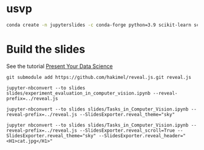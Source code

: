 # usvp


```bash
conda create -n jupyterslides -c conda-forge python=3.9 scikit-learn scikit-image jupyterlab jupyterlab_vim nbconvert=6.1 nodejs
```



# Build the slides

See the tutorial [Present Your Data Science](https://medium.com/learning-machine-learning/present-your-data-science-projects-with-jupyter-slides-75f20735eb0f)

```shell
git submodule add https://github.com/hakimel/reveal.js.git reveal.js
```

```shell
jupyter-nbconvert --to slides slides/experiment_evaluation_in_computer_vision.ipynb --reveal-prefix=../reveal.js 
```

```shell
jupyter-nbconvert --to slides slides/Tasks_in_Computer_Vision.ipynb --reveal-prefix=../reveal.js --SlidesExporter.reveal_theme="sky"
```


```shell
jupyter nbconvert --to slides slides/Tasks_in_Computer_Vision.ipynb --reveal-prefix=../reveal.js --SlidesExporter.reveal_scroll=True --SlidesExporter.reveal_theme="sky" --SlidesExporter.reveal_header="<H1>cat.jpg</H1>"
```

